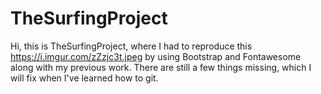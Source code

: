 # TheSurfingProject

Hi, this is TheSurfingProject, where I had to reproduce this https://i.imgur.com/zZzjc3t.jpeg by using Bootstrap and Fontawesome along with my previous work. There are still a few things missing, which I will fix when I've learned how to git.
